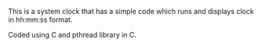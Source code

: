 This is a system clock that has a simple code which runs and displays clock in hh:mm:ss format.

Coded using C and pthread library in C.
